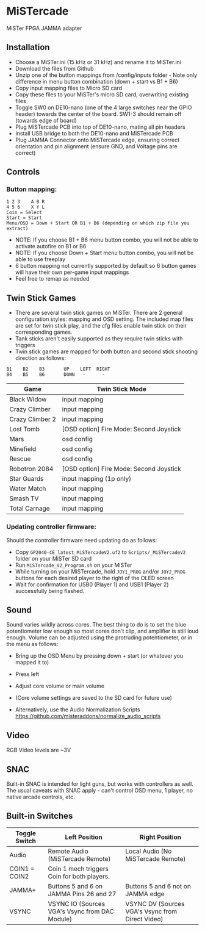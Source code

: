 # MiSTercade
 MiSTer FPGA JAMMA adapter

## Installation
* Choose a MiSTer.ini (15 kHz or 31 kHz) and rename it to MiSTer.ini
* Download the files from Github
* Unzip one of the button mappings from /config/inputs folder - Note only difference in menu button combination (down + start vs B1 + B6)
* Copy input mapping files to Micro SD card
* Copy these files to your MiSTer's micro SD card, overwriting existing files
* Toggle SW0 on DE10-nano (one of the 4 large switches near the GPIO header) towards the center of the board. SW1-3 should remain off (towards edge of board)
* Plug MiSTercade PCB into top of DE10-nano, mating all pin headers
* Install USB bridge to both the DE10-nano and MiSTercade PCB
* Plug JAMMA Connector onto MiSTercade edge, ensuring correct orientation and pin alignment (ensure GND, and Voltage pins are correct)

## Controls
### Button mapping:
``` 
1 2 3    A B R
4 5 6    X Y L
Coin = Select
Start = Start
Menu/OSD = Down + Start OR B1 + B6 (depending on which zip file you extract)
```
* NOTE: If you choose B1 + B6 menu button combo, you will not be able to activate autofire on B1 or B6
* NOTE: If you choose Down + Start menu button combo, you will not be able to use freeplay 
* 6 button mapping not currently supported by default so 6 button games will have their own per-game input mappings
* Feel free to remap as needed

## Twin Stick Games
* There are several twin stick games on MiSTer. There are 2 general configuration styles: mapping and OSD setting. The included map files are set for twin stick play, and the cfg files enable twin stick on their corresponding games.
* Tank sticks aren't easily supported as they require twin sticks with triggers
* Twin stick games are mapped for both button and second stick shooting direction as follows:
```
B1    B2    B3       UP    LEFT  RIGHT
B4    B5    B6       DOWN   -      - 
```

| Game | Twin Stick Mode |
| --- | --- |
| Black Widow | input mapping |
| Crazy Climber | input mapping |
| Crazy Climber 2 | input mapping |
| Lost Tomb | [OSD option] Fire Mode: Second Joystick |
| Mars | osd config |
| Minefield | osd config |
| Rescue | osd config |
| Robotron 2084 | [OSD option] Fire Mode: Second Joystick |
| Star Guards | input mapping (1p only) |
| Water Match | input mapping |
| Smash TV | input mapping |
| Total Carnage | input mapping |


### Updating controller firmware:
Should the controller firmware need updating do as follows:
* Copy `GP2040-CE_latest_MiSTercadeV2.uf2` to `Scripts/_MiSTercadeV2` folder on your MiSTer SD card
* Run `MiSTercade_V2_Program.sh` on your MiSTer
* While turning on your MiSTercade, hold `JOY1_PROG` and/or `JOY2_PROG` buttons for each desired player to the right of the OLED screen
* Wait for confirmation for USB0 (Player 1) and USB1 (Player 2) successfully being flashed.

## Sound
Sound varies wildly across cores. The best thing to do is to set the blue potentiometer low enough so most cores don't clip, and amplifier is still loud enough.
Volume can be adjusted using the protruding potentiometer, or in the menu as follows:
* Bring up the OSD Menu by pressing down + start (or whatever you mapped it to)
* Press left
* Adjust core volume or main volume
* (Core volume settings are saved to the SD card for future use)

* Alternatively, use the Audio Normalization Scripts https://github.com/misteraddons/normalize_audio_scripts

## Video
RGB Video levels are ~3V

## SNAC
Built-in SNAC is intended for light guns, but works with controllers as well. The usual caveats with SNAC apply - can't control OSD menu, 1 player, no native arcade controls, etc.

## Built-in Switches

| Toggle Switch | Left Position | Right Position |
| --- | --- | --- |
| Audio | Remote Audio (MiSTercade Remote) | Local Audio (No MiSTercade Remote) |
| COIN1 = COIN2 | Coin 1 mech triggers Coin for both players.
| JAMMA+ | Buttons 5 and 6 on JAMMA Pins 26 and 27 | Buttons 5 and 6 not on JAMMA edge |
| VSYNC | VSYNC IO (Sources VGA's Vsync from DAC Module) | VSYNC DV (Sources VGA's Vsync from Direct Video)
